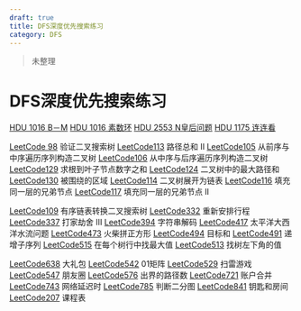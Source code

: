 ```yaml
---
draft: true
title: DFS深度优先搜索练习
category: DFS
---
```


>未整理 
<!-- more -->
# DFS深度优先搜索练习

[HDU 1016 B－M](https://konng.now.sh/suan-fa/yi-dui-ti-jie/01-dan-cidfsb-m.html)
[HDU 1016 素数环]()
[HDU 2553 N皇后问题]()
[HDU 1175 连连看]()



[LeetCode 98]() 验证二叉搜索树
[LeetCode113]() 路径总和 II
[LeetCode105]() 从前序与中序遍历序列构造二叉树
[LeetCode106]() 从中序与后序遍历序列构造二叉树
[LeetCode129]() 求根到叶子节点数字之和
[LeetCode124]() 二叉树中的最大路径和
[LeetCode130]() 被围绕的区域
[LeetCode114]() 二叉树展开为链表
[LeetCode116]() 填充同一层的兄弟节点
[LeetCode117]() 填充同一层的兄弟节点 II

[LeetCode109]() 有序链表转换二叉搜索树
[LeetCode332]() 重新安排行程
[LeetCode337]() 打家劫舍 III
[LeetCode394]() 字符串解码
[LeetCode417]() 太平洋大西洋水流问题
[LeetCode473]() 火柴拼正方形
[LeetCode494]() 目标和
[LeetCode491]() 递增子序列
[LeetCode515]() 在每个树行中找最大值
[LeetCode513]() 找树左下角的值

[LeetCode638]() 大礼包
[LeetCode542]() 01矩阵
[LeetCode529]() 扫雷游戏
[LeetCode547]() 朋友圈
[LeetCode576]() 出界的路径数
[LeetCode721]() 账户合并
[LeetCode743]() 网络延迟时
[LeetCode785]() 判断二分图
[LeetCode841]() 钥匙和房间
[LeetCode207]() 课程表



